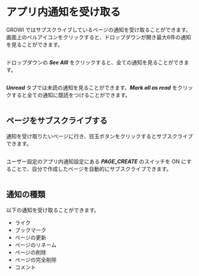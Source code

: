 # アプリ内通知を受け取る

GROWI ではサブスクライブしているページの通知を受け取ることができます。画面上のベルアイコンをクリックすると、ドロップダウンが開き最大6件の通知を見ることができます。

<img :src="$withBase('/assets/images/in-app-notification-dropdown.png')" alt="">

ドロップダウンの ***See Alll*** をクリックすると、全ての通知を見ることができます。

<img :src="$withBase('/assets/images/in-app-notification-list1.png')" alt="">

***Unread*** タブでは未読の通知を見ることができます。***Mark all as read*** をクリックすると全ての通知に既読をつけることができます。

<img :src="$withBase('/assets/images/in-app-notification-list2.png')" alt="">


## ページをサブスクライブする

通知を受け取りたいページに行き、目玉ボタンをクリックするとサブスクライブできます。

<img :src="$withBase('/assets/images/in-app-notification-subscribe-button.png')" alt="">


ユーザー設定のアプリ内通知設定にある ***PAGE_CREATE***  のスイッチを ON にすることで、自分で作成したページを自動的にサブスクライブできます。

<img :src="$withBase('/assets/images/in-app-notification-settings.png')" alt="">


## 通知の種類

以下の通知を受け取ることができます。

- ライク
- ブックマーク
- ページの更新
- ページのリネーム
- ページの削除
- ページの完全削除
- コメント
